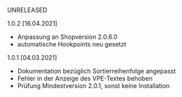 UNRELEASED


1.0.2 [16.04.2021]

- Anpassung an Shopversion 2.0.6.0
- automatische Hookpoints neu gesetzt


1.0.1 [04.03.2021]

- Dokumentation bezüglich Sortierreihenfolge angepasst
- Fehler in der Anzeige des VPE-Textes behoben
- Prüfung Mindestversion 2.0.1, sonst keine Installation